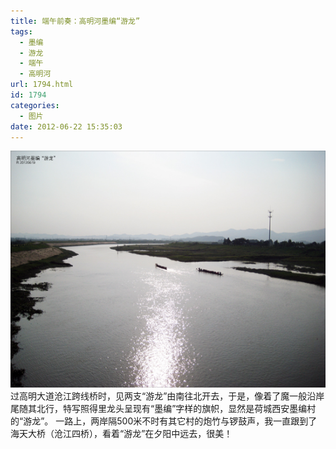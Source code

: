 ```yaml
---
title: 端午前奏：高明河墨编“游龙”
tags:
  - 墨编
  - 游龙
  - 端午
  - 高明河
url: 1794.html
id: 1794
categories:
  - 图片
date: 2012-06-22 15:35:03
---
```


[![](/images/uploads/2012/06/高明墨编游龙-20120619.jpg "高明墨编游龙 20120619")](/images/uploads/2012/06/高明墨编游龙-20120619.jpg) 过高明大道沧江跨线桥时，见两支“游龙”由南往北开去，于是，像着了魔一般沿岸尾随其北行，特写照得里龙头呈现有“墨编”字样的旗帜，显然是荷城西安墨编村的“游龙”。 一路上，两岸隔500米不时有其它村的炮竹与锣鼓声，我一直跟到了海天大桥（沧江四桥），看着“游龙”在夕阳中远去，很美！